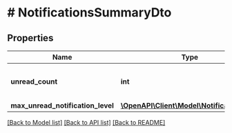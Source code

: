 # # NotificationsSummaryDto

## Properties

Name | Type | Description | Notes
------------ | ------------- | ------------- | -------------
**unread_count** | **int** | Gets or sets the number of unread notifications. | [optional]
**max_unread_notification_level** | [**\OpenAPI\Client\Model\NotificationLevel**](NotificationLevel.md) |  | [optional]

[[Back to Model list]](../../README.md#models) [[Back to API list]](../../README.md#endpoints) [[Back to README]](../../README.md)
